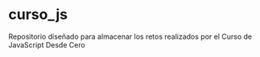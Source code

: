 # curso_js

Repositorio diseñado para almacenar los retos realizados por el Curso de JavaScript Desde Cero
